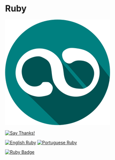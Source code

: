 # Ruby

![Logo](../../../logo/logo.png)

[![Say Thanks!](https://img.shields.io/badge/Say%20Thanks-!-1EAEDB.svg?longCache=true&style=for-the-badge)](https://saythanks.io/to/Fazendaaa)

[![English Ruby](https://img.shields.io/badge/Language-EN-blue.svg?longCache=true&style=for-the-badge)](./RUBY.md)
[![Portuguese Ruby](https://img.shields.io/badge/Linguagem-PT-green.svg?longCache=true&style=for-the-badge)](./RUBY.PT.md)

[![Ruby Badge](https://img.shields.io/badge/Ruby-66/627-orange.svg?longCache=true&style=flat-square)](../../../src/ruby/)
